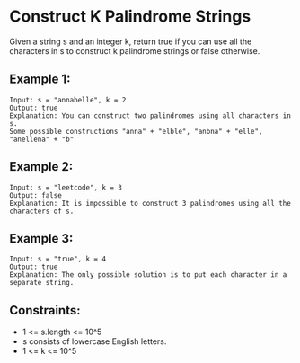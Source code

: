 # Construct K Palindrome Strings

Given a string s and an integer k, return true if you can use all the characters in s to construct k palindrome strings or false otherwise.

## Example 1:

```
Input: s = "annabelle", k = 2
Output: true
Explanation: You can construct two palindromes using all characters in s.
Some possible constructions "anna" + "elble", "anbna" + "elle", "anellena" + "b"
```

## Example 2:

```
Input: s = "leetcode", k = 3
Output: false
Explanation: It is impossible to construct 3 palindromes using all the characters of s.
```

## Example 3:

```
Input: s = "true", k = 4
Output: true
Explanation: The only possible solution is to put each character in a separate string.
```

## Constraints:

- 1 <= s.length <= 10^5
- s consists of lowercase English letters.
- 1 <= k <= 10^5

